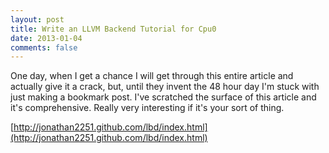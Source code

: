 ```yaml
---
layout: post
title: Write an LLVM Backend Tutorial for Cpu0
date: 2013-01-04
comments: false
---
```


One day, when I get a chance I will get through this entire article and actually give it a crack, but, until they invent the 48 hour day I'm stuck with just making a bookmark post. I've scratched the surface of this article and it's comprehensive. Really very interesting if it's your sort of thing.

[http://jonathan2251.github.com/lbd/index.html](http://jonathan2251.github.com/lbd/index.html)

